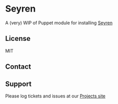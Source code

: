 # Seyren

A (very) WIP of Puppet module for installing [Seyren](https://github.com/scobal/seyren) 

License
-------
MIT


Contact
-------


Support
-------

Please log tickets and issues at our [Projects site](http://projects.example.com)

